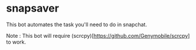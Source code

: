 # snapsaver
This bot automates the task you'll need to do in snapchat.

Note : This bot will require (scrcpy)[https://github.com/Genymobile/scrcpy] to work.
